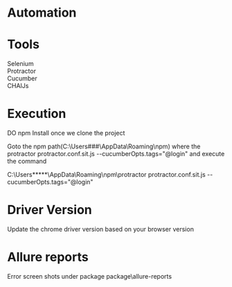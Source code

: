 # Automation


# Tools

Selenium <br />
Protractor<br />
Cucumber<br />
CHAIJs

# Execution 

DO npm Install once we clone the project 

Goto the npm path(C:\Users\###\AppData\Roaming\npm\) where the protractor protractor.conf.sit.js --cucumberOpts.tags="@login" and execute the command

C:\Users\*****\AppData\Roaming\npm\protractor protractor.conf.sit.js --cucumberOpts.tags="@login"

# Driver Version 
Update the chrome driver version based on your browser version


# Allure reports
Error screen shots under package package\allure-reports


